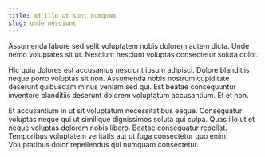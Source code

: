 ```yaml
---
title: ad illo ut sunt numquam
slug: unde nesciunt
---
```


Assumenda labore sed velit voluptatem nobis dolorem autem dicta. Unde nemo voluptates sit ut. Nesciunt nesciunt voluptas consectetur soluta dolor.

Hic quia dolores est accusamus nesciunt ipsum adipisci. Dolore blanditiis neque porro voluptas sit non. Assumenda nobis nostrum cupiditate deserunt quibusdam minus veniam sed qui. Est beatae consequuntur inventore blanditiis deserunt dolorem voluptatum accusantium. Et et non.

Et accusantium in ut sit voluptatum necessitatibus eaque. Consequatur voluptas neque qui ut similique dignissimos soluta qui culpa. Quas illo ut et neque voluptas dolorem nobis libero. Beatae consequatur repellat. Temporibus voluptatem veritatis aut ut fuga consectetur quo enim. Voluptatibus dolor repellendus qui numquam consectetur.
